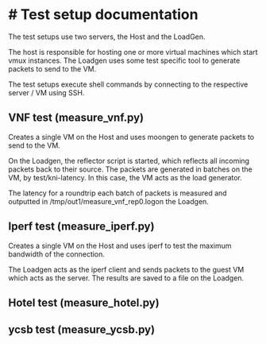 # # Test setup documentation

The test setups use two servers, the Host and the LoadGen.

The host is responsible for hosting one or more virtual machines which start vmux instances.
The Loadgen uses some test specific tool to generate packets to send to the VM.

The test setups execute shell commands by connecting to the respective server / VM using SSH.


## VNF test (measure_vnf.py)

Creates a single VM on the Host and uses moongen to generate packets to send to the VM.

On the Loadgen, the reflector script is started, which reflects all incoming packets back to their source. The packets are generated in batches on the VM, by test/kni-latency. In this case, the VM acts as the load generator.

The latency for a roundtrip each batch of packets is measured and outputted in /tmp/out1/measure_vnf_rep0.logon the Loadgen.


## Iperf test (measure_iperf.py)

Creates a single VM on the Host and uses iperf to test the maximum bandwidth of the connection.

The Loadgen acts as the iperf client and sends packets to the guest VM which acts as the server. The results are saved to a file on the Loadgen.

## Hotel test (measure_hotel.py)


## ycsb test (measure_ycsb.py)